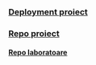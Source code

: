 ### [Deployment proiect](https://flawreen.github.io/Netflip-Web-Technologies/)
### [Repo proiect](https://github.com/flawreen/Netflip-Web-Technologies)
#### [Repo laboratoare](https://github.com/cechirita/tehnici-web)

